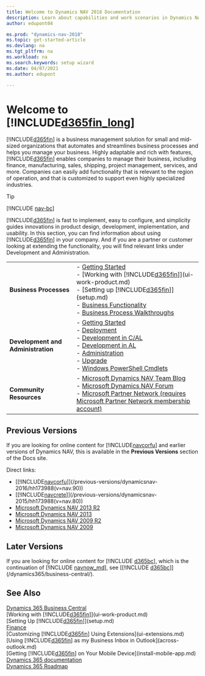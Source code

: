 ```yaml
---
title: Welcome to Dynamics NAV 2018 Documentation
description: Learn about capabilities and work scenarios in Dynamics NAV 2018, a business management solution for small and mid-sized organizations.
author: edupont04

ms.prod: "dynamics-nav-2018"
ms.topic: get-started-article
ms.devlang: na
ms.tgt_pltfrm: na
ms.workload: na
ms.search.keywords: setup wizard
ms.date: 04/07/2021
ms.author: edupont

---
```

# Welcome to [!INCLUDE[d365fin_long](includes/d365fin_long_md.md)]

[!INCLUDE[d365fin](includes/d365fin_md.md)] is a business management solution for small and mid-sized organizations that automates and streamlines business processes and helps you manage your business. Highly adaptable and rich with features, [!INCLUDE[d365fin](includes/d365fin_md.md)] enables companies to manage their business, including finance, manufacturing, sales, shipping, project management, services, and more. Companies can easily add functionality that is relevant to the region of operation, and that is customized to support even highly specialized industries.  

> [!TIP]
> [!INCLUDE [nav-bc](includes/nav-bc.md)]

[!INCLUDE[d365fin](includes/d365fin_md.md)] is fast to implement, easy to configure, and simplicity guides innovations in product design, development, implementation, and usability. In this section, you can find information about using [!INCLUDE[d365fin](includes/d365fin_md.md)] in your company. And if you are a partner or customer looking at extending the functionality, you will find relevant links under Development and Administration.  

|||  
|-|-|  
|**Business Processes**|-   [Getting Started](across-get-started.md)<br />-   [Working with [!INCLUDE[d365fin](includes/d365fin_md.md)]](ui-work-product.md)<br />-   [Setting up [!INCLUDE[d365fin](includes/d365fin_md.md)]](setup.md)<br />-   [Business Functionality](madeira-business-functionality.md)<br />-   [Business Process Walkthroughs](walkthrough-business-process-walkthroughs.md)|  
|**Development and Administration**|-   [Getting Started](/dynamics-nav/index)<br />-   [Deployment](/dynamics-nav/deployment)<br />-   [Development in C/AL](/dynamics-nav/development)<br />-   [Development in AL](/dynamics-nav/developer/devenv-dev-overview)<br />-   [Administration](/dynamics-nav/administration)<br />-   [Upgrade](/dynamics-nav/upgrading-to-microsoft-dynamics-nav)<br />-  [Windows PowerShell Cmdlets](/powershell/dynamics-nav/overview?view=dynamicsnav-ps-2018)|  
|**Community Resources**|-   [Microsoft Dynamics NAV Team Blog](https://blogs.msdn.microsoft.com/nav/)<br />-   [Microsoft Dynamics NAV Forum](http://community.dynamics.com/product/nav/f/34.aspx)<br />-   [Microsoft Partner Network \(requires Microsoft Partner Network membership account\)](https://mspartner.microsoft.com/en/us/Pages/index.aspx)|  

## Previous Versions
If you are looking for online content for [!INCLUDE[navcorfu](includes/navcorfu_md.md)] and earlier versions of Dynamics NAV, this is available in the **Previous Versions** section of the Docs site.  

Direct links:

* [[!INCLUDE[navcorfu](includes/navcorfu_md.md)]](/previous-versions/dynamicsnav-2016/hh173988(v=nav.90))    
* [[!INCLUDE[navcrete](includes/navcrete_md.md)]](/previous-versions/dynamicsnav-2015/hh173988(v=nav.80))  
* [Microsoft Dynamics NAV 2013 R2](/previous-versions/dynamicsnav-2013r2/hh173988(v=nav.71))  
* [Microsoft Dynamics NAV 2013](/previous-versions/dynamicsnav-2013/hh173988(v=nav.70))  
* [Microsoft Dynamics NAV 2009 R2](/previous-versions/dynamicsnav-2009r2/gg502505(v=nav.60))  
* [Microsoft Dynamics NAV 2009](/previous-versions/dynamicsnav-2009/dd355204(v=nav.60))  

## Later Versions

If you are looking for online content for [!INCLUDE [d365bc](includes/d365bc.md)], which is the continuation of [!INCLUDE [navnow_md](includes/navnow_md.md)], see [[!INCLUDE [d365bc](includes/d365bc.md)]](/dynamics365/business-central/).  

## See Also
[Dynamics 365 Business Central](/dynamics365/business-central/)  
[Working with [!INCLUDE[d365fin](includes/d365fin_md.md)]](ui-work-product.md)  
[Setting Up [!INCLUDE[d365fin](includes/d365fin_md.md)]](setup.md)  
[Finance](finance.md)  
[Customizing [!INCLUDE[d365fin](includes/d365fin_md.md)] Using Extensions](ui-extensions.md)  
[Using [!INCLUDE[d365fin](includes/d365fin_md.md)] as my Business Inbox in Outlook](across-outlook.md)  
[Getting [!INCLUDE[d365fin](includes/d365fin_md.md)] on Your Mobile Device](install-mobile-app.md)  
[Dynamics 365 documentation](/dynamics365/#pivot=solutions&panel=solutions_financials)  
[Dynamics 365 Roadmap](https://roadmap.dynamics.com/#edition=1#application=a56e2c12-2a92-e611-80dc-c4346bac0910#status=3a708a86-ae97-e611-80df-c4346baceb68)  
